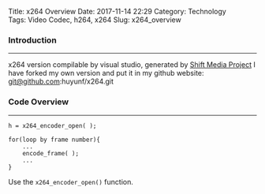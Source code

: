 Title: x264 Overview
Date: 2017-11-14 22:29
Category: Technology  
Tags: Video Codec, h264, x264 
Slug: x264_overview 

### __Introduction__
***
x264 version compilable by visual studio, generated by [Shift Media Project](https://shiftmediaproject.github.io/) I have forked my own version and put it in my github website: git@github.com:huyunf/x264.git

### **Code Overview**
***
    h = x264_encoder_open( );

    for(loop by frame number){
        ...
        encode_frame( );
        ...
    }

Use the `x264_encoder_open()` function.
